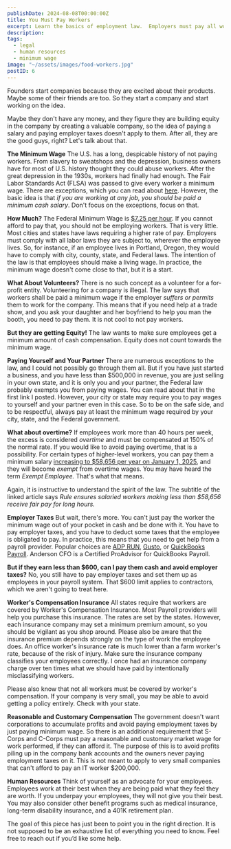 ```yaml
---
publishDate: 2024-08-08T00:00:00Z
title: You Must Pay Workers
excerpt: Learn the basics of employment law.  Employers must pay all workers a minimum wage in cash and must pay employer taxes.  This is not only the law, it is respectful.
description: 
tags:
  - legal
  - human resources
  - minimum wage
image: "~/assets/images/food-workers.jpg"
postID: 6
---
```


Founders start companies because they are excited about their products.  Maybe some of their friends are too.  So they start a company and start working on the idea.

Maybe they don't have any money, and they figure they are building equity in the company by creating a valuable company, so the idea of paying a salary and paying employer taxes doesn't apply to them.  After all, they are the good guys, right? Let's talk about that.

**The Minimum Wage**  The U.S. has a long, despicable history of not paying workers.  From slavery to sweatshops and the depression, business owners have for most of U.S. history thought they could abuse workers.  After the great depression in the 1930s, workers had finally had enough.  The Fair Labor Standards Act (FLSA) was passed to give every worker a minimum wage.  There are exceptions, which you can read about [here](https://webapps.dol.gov/elaws/elg/minwage.htm).  However, the basic idea is that _if you are working at any job, you should be paid a minimum cash salary_.  Don't focus on the exceptions, focus on that.

**How Much?** The Federal Minimum Wage is [$7.25 per hour](https://www.dol.gov/agencies/whd/minimum-wage/history/chart).  If you cannot afford to pay that, you should not be employing workers.  That is very little.  Most cities and states have laws requiring a higher rate of pay.  Employers must comply with all labor laws they are subject to, wherever the employee lives.  So, for instance, if an employee lives in Portland, Oregon, they would have to comply with city, county, state, and Federal laws.  The intention of the law is that employees should make a living wage.  In practice, the minimum wage doesn't come close to that, but it is a start.

**What About Volunteers?** There is no such concept as a volunteer for a for-profit entity.  Volunteering for a company is illegal.  The law says that workers shall be paid a minimum wage if the employer _suffers or permits_ them to work for the company.  This means that if you need help at a trade show, and you ask your daughter and her boyfriend to help you man the booth, you need to pay them.  It is not cool to not pay workers.

**But they are getting Equity!** The law wants to make sure employees get a minimum amount of cash compensation.  Equity does not count towards the minimum wage.  

**Paying Yourself and Your Partner** There are numerous exceptions to the law, and I could not possibly go through them all.  But if you have just started a business, and you have less than $500,000 in revenue, you are just selling in your own state, and it is only you and your partner, the Federal law probably exempts you from paying wages.  You can read about that in the first link I posted. However, your city or state may require you to pay wages to yourself and your partner even in this case.  So to be on the safe side, and to be respectful, always pay at least the minimum wage required by your city, state, and the Federal government.

**What about overtime?** If employees work more than 40 hours per week, the excess is considered _overtime_ and must be compensated at 150% of the normal rate.  If you would like to avoid paying overtime, that is a possibility. For certain types of higher-level workers, you can pay them a minimum salary [increasing to $58,656 per year on January 1, 2025](https://www.dol.gov/newsroom/releases/whd/whd20240423-0), and they will become _exempt_ from overtime wages. You may have heard the term _Exempt Employee._  That's what that means.  

Again, it is instructive to understand the spirit of the law. The subtitle of the linked article says _Rule ensures salaried workers making less than $58,656 receive fair pay for long hours._

**Employer Taxes** But wait, there's more.  You can't just pay the worker the minimum wage out of your pocket in cash and be done with it.  You have to pay employer taxes, and you have to deduct some taxes that the employee is obligated to pay.  In practice, this means that you need to get help from a payroll provider.  Popular choices are [ADP RUN](https://www.adp.com/what-we-offer/products/run-powered-by-adp.aspx), [Gusto](https://gusto.com/), or [QuickBooks Payroll](https://quickbooks.intuit.com/payroll/).  Anderson CFO is a Certified ProAdvisor for QuickBooks Payroll.

 **But if they earn less than $600, can I pay them cash and avoid employer taxes?** No, you still have to pay employer taxes and set them up as employees in your payroll system.  That $600 limit applies to contractors, which we aren't going to treat here.

**Worker's Compensation Insurance** All states require that workers are covered by Worker's Compensation Insurance.  Most Payroll providers will help you purchase this insurance. The rates are set by the states.  However, each insurance company may set a minimum premium amount, so you should be vigilant as you shop around.  Please also be aware that the insurance premium depends strongly on the type of work the employee does.  An office worker's insurance rate is much lower than a farm worker's rate, because of the risk of injury.  Make sure the insurance company classifies your employees correctly.  I once had an insurance company charge over ten times what we should have paid by intentionally misclassifying workers.

Please also know that not all workers must be covered by worker's compensation.  If your company is very small, you may be able to avoid getting a policy entirely.  Check with your state.

**Reasonable and Customary Compensation** The government doesn't want corporations to accumulate profits and avoid paying employment taxes by just paying minimum wage.  So there is an additional requirement that S-Corps and C-Corps must pay a reasonable and customary market wage for work performed, if they can afford it.  The purpose of this is to avoid profits piling up in the company bank accounts and the owners never paying employment taxes on it.  This is not meant to apply to very small companies that can't afford to pay an IT worker $200,000.

**Human Resources** Think of yourself as an advocate for your employees.  Employees work at their best when they are being paid what they feel they are worth.  If you underpay your employees, they will not give you their best.  You may also consider other benefit programs such as medical insurance, long-term disability insurance, and a 401K retirement plan. 

The goal of this piece has just been to point you in the right direction.  It is not supposed to be an exhaustive list of everything you need to know.  Feel free to reach out if you’d like some help.
